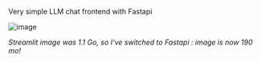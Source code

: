 Very simple LLM chat frontend with Fastapi

![image](https://github.com/user-attachments/assets/9f8de766-4732-424c-997f-c4ddac95546c)


*Streamlit image was 1.1 Go, so I've switched to Fastapi : image is now 190 mo!*

